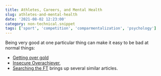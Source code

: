 ```yaml
---
title: Athletes, Careers, and Mental Health
slug: athletes-and-mental-health
date: '2021-08-02 12:23:00'
category: non-technical.snippet
tags: ['sport', 'competition', 'comparmentalization', 'psychology']
---
```


Being very good at one particular thing can make it easy to be bad at normal
things:

- [Getting over gold](https://davidepstein.com/getting-over-gold-athletes-and-mental-health-2/)
- [Insecure Overachiever](https://www.ft.com/content/ba0c9234-a2d7-11e7-9e4f-7f5e6a7c98a2),
- [Searching the FT](https://www.ft.com/search?q=insecure+overachievers) brings up several similar articles.
